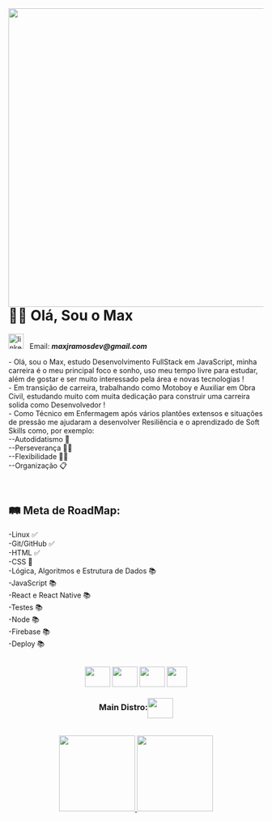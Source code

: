 <img align="right" height="590em" src="https://raw.githubusercontent.com/gist/maxjdev/6664d36b09e54f691cd923e5479b54fc/raw/d93c806a17d54695d3ec4df29ba86b0afbd182bc/cardreadme.svg" />

<h1 align="left">👋🏽 Olá, Sou o Max</h1>
<a target="_blank" href="https://www.linkedin.com/in/maxramosdev/"><img width="30px" src="https://cdn.jsdelivr.net/gh/devicons/devicon/icons/linkedin/linkedin-original.svg" alt="linkedin icon" /></a>&nbsp;&nbsp;
Email: <strong><em>maxjramosdev@gmail.com</em></strong>
<p>- Olá, sou o Max, estudo Desenvolvimento FullStack em JavaScript, minha carreira é o meu principal foco e sonho, uso meu tempo livre para estudar, além de gostar e ser muito interessado pela área e novas tecnologias !<br>
- Em transição de carreira, trabalhando como Motoboy e Auxiliar em Obra Civil, estudando muito com muita dedicação para construir uma carreira solida como Desenvolvedor !<br>
- Como Técnico em Enfermagem após vários plantões extensos e situações de pressão me ajudaram a desenvolver Resiliência e o aprendizado de Soft Skills como, por exemplo:<br>
--Autodidatismo 🧠<br>
--Perseverança 💪🏽<br>
--Flexibilidade 🙇🏽 <br>
--Organização 📋</p>
<br>
<p><h2>🛤 Meta de RoadMap:</h2>
-Linux ✅<br>
-Git/GitHub ✅<br>
-HTML ✅<br>
-CSS 📖<br>
-Lógica, Algoritmos e Estrutura de Dados 📚<br>
-JavaScript 📚<br>
-React e React Native 📚<br>
-Testes 📚<br>
-Node 📚<br>
-Firebase 📚<br>
-Deploy 📚</p><br>
<div align="center">
  <img align="center" width="50px" height="40px" src="https://cdn.jsdelivr.net/gh/devicons/devicon/icons/html5/html5-original.svg" />
  <img align="center" width="50px" height="40px" src="https://cdn.jsdelivr.net/gh/devicons/devicon/icons/css3/css3-original.svg" />
  <img align="center" width="50px" height="40px" src="https://cdn.jsdelivr.net/gh/devicons/devicon/icons/linux/linux-original.svg" />
  <img align="center" wight="50px" height="40px" src="https://cdn.jsdelivr.net/gh/devicons/devicon/icons/git/git-original.svg" /><br>
  <h3>Main Distro:<img align="center" width="50px" height="40px" src="https://cdn.jsdelivr.net/gh/devicons/devicon/icons/fedora/fedora-original.svg" /></h3>
</div><br>
<div align="center">
  <a href="https://github.com/maxjdev">
  <img height="150em" src="https://github-readme-stats.vercel.app/api?username=maxjdev&show_icons=true&theme=dark&include_all_commits=true&count_private=true"/>
  <img height="150em" src="https://github-readme-stats.vercel.app/api/top-langs/?username=maxjdev&layout=compact&langs_count=7&theme=dark"/>
</div><br>
